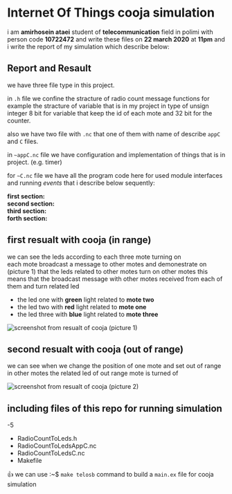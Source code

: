 # Internet Of Things cooja simulation

i am **amirhosein ataei** student of **telecommunication** field in polimi with person code **10722472** and write these files on **22 march 2020** at **11pm** and i write the report of my simulation which describe below:

## Report and Resault
we have three file type in this project.  

in `.h` file we confine the stracture of radio count message functions for example the stracture of variable that is in my project in type of unsign integer 8 bit for variable that keep the id of each mote and 32 bit for the counter.  

also we have two file with `.nc` that one of them with name of describe `appC` and `C` files.  

in `~appC.nc` file we have configuration and implementation of things that is in project. (e.g. timer)    

for `~C.nc` file we have all the program code here for used module interfaces and running *events* that i describe below sequently:  

**first section:**  
**second section:**  
**third section:**  
**forth section:**  
 
## first resualt with cooja (in range)
we can see the leds according to each three mote turning on  
each mote broadcast a message to other motes and demonestrate on (picture 1) that the leds related to other motes turn on other motes this means that the broadcast message with other motes received from each of them and turn related led
- the led one with **green** light related to **mote two**
- the led two with **red** light related to **mote one**
- the led three with **blue** light related to **mote three** 

![screenshot from resualt of cooja](http://iotco.net/iothw1-1.jpg)
(picture 1)


## second resualt with cooja (out of range)
we can see when we change the position of one mote and set out of range in other motes the related led of out range mote is turned of

![screenshot from resualt of cooja](http://iotco.net/iothw1-2.jpg)
(picture 2)


## including files of this repo for running simulation
-5
 - RadioCountToLeds.h
 - RadioCountToLedsAppC.nc
 - RadioCountToLedsC.nc
 - Makefile

:+1: we can use  :~$ `make telosb` command to build a `main.ex` file for cooja simulation
